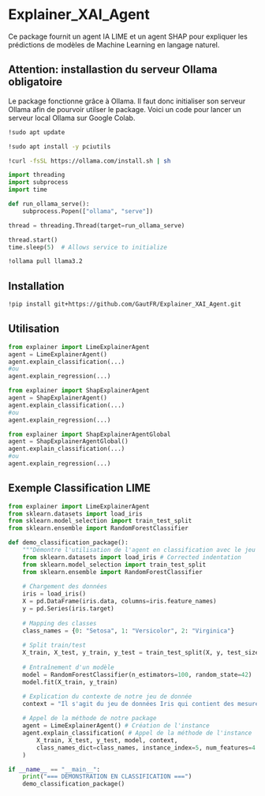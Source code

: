 # Explainer_XAI_Agent

Ce package fournit un agent IA LIME et un agent SHAP pour expliquer les prédictions de modèles de Machine Learning en langage naturel.

## Attention: installastion du serveur Ollama obligatoire
Le package fonctionne grâce à Ollama. Il faut donc initialiser son serveur Ollama afin de pourvoir utilser le package.
Voici un code pour lancer un serveur local Ollama sur Google Colab.

```bash
!sudo apt update

!sudo apt install -y pciutils

!curl -fsSL https://ollama.com/install.sh | sh
```

```python
import threading
import subprocess
import time

def run_ollama_serve():
    subprocess.Popen(["ollama", "serve"])

thread = threading.Thread(target=run_ollama_serve)

thread.start()
time.sleep(5)  # Allows service to initialize
```

```bash
!ollama pull llama3.2
```

## Installation

```bash
!pip install git+https://github.com/GautFR/Explainer_XAI_Agent.git
```

## Utilisation

```python
from explainer import LimeExplainerAgent
agent = LimeExplainerAgent()
agent.explain_classification(...)
#ou
agent.explain_regression(...)
```

```python
from explainer import ShapExplainerAgent
agent = ShapExplainerAgent()
agent.explain_classification(...)
#ou
agent.explain_regression(...)
```

```python
from explainer import ShapExplainerAgentGlobal
agent = ShapExplainerAgentGlobal()
agent.explain_classification(...)
#ou
agent.explain_regression(...)
```

## Exemple Classification LIME

```python
from explainer import LimeExplainerAgent
from sklearn.datasets import load_iris
from sklearn.model_selection import train_test_split
from sklearn.ensemble import RandomForestClassifier

def demo_classification_package():
    """Démontre l'utilisation de l'agent en classification avec le jeu de données Iris"""
    from sklearn.datasets import load_iris # Corrected indentation
    from sklearn.model_selection import train_test_split
    from sklearn.ensemble import RandomForestClassifier
    
    # Chargement des données
    iris = load_iris()
    X = pd.DataFrame(iris.data, columns=iris.feature_names)
    y = pd.Series(iris.target)
    
    # Mapping des classes
    class_names = {0: "Setosa", 1: "Versicolor", 2: "Virginica"}
    
    # Split train/test
    X_train, X_test, y_train, y_test = train_test_split(X, y, test_size=0.3, random_state=42)
    
    # Entraînement d'un modèle
    model = RandomForestClassifier(n_estimators=100, random_state=42)
    model.fit(X_train, y_train)

    # Explication du contexte de notre jeu de donnée
    context = "Il s'agit du jeu de données Iris qui contient des mesures de pétales et de sépales de trois espèces différentes d'iris."
    
    # Appel de la méthode de notre package
    agent = LimeExplainerAgent() # Création de l'instance
    agent.explain_classification( # Appel de la méthode de l'instance
        X_train, X_test, y_test, model, context,
        class_names_dict=class_names, instance_index=5, num_features=4
    )

if __name__ == "__main__":
    print("=== DÉMONSTRATION EN CLASSIFICATION ===")
    demo_classification_package()
```
